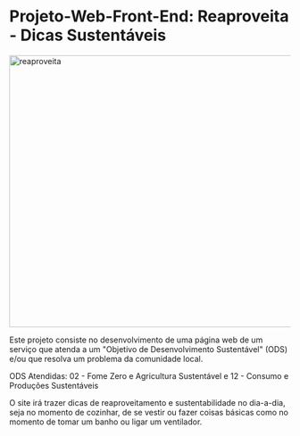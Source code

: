 # Projeto-Web-Front-End: Reaproveita - Dicas Sustentáveis

<img width="1000" height="488" alt="reaproveita" src="https://github.com/user-attachments/assets/7e1430fd-0f89-4dd1-aa42-0901b707b39b" />

Este projeto consiste no desenvolvimento de uma página web de um serviço que atenda a um "Objetivo de Desenvolvimento Sustentável" (ODS)
e/ou que resolva um problema da comunidade local.

ODS Atendidas: 02 - Fome Zero e Agricultura Sustentável e 12 - Consumo e Produções Sustentáveis

O site irá trazer dicas de reaproveitamento e sustentabilidade no dia-a-dia, seja no momento de cozinhar, de se vestir ou fazer coisas básicas
como no momento de tomar um banho ou ligar um ventilador.
